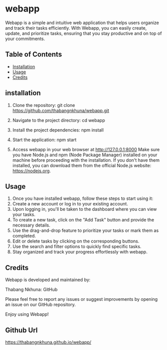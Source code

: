# webapp

Webapp is a simple and intuitive web application that helps users organize and track their tasks efficiently. With Webapp, you can easily create, update, and prioritize tasks, ensuring that you stay productive and on top of your commitments.

## Table of Contents

- [Installation](#installation)
- [Usage](#usage)
- [Credits](#credits)

## installation

1. Clone the repository:
git clone https://github.com/thabangnkhuna/webapp.git

2. Navigate to the project directory:
cd webapp

3. Install the project dependencies:
npm install

4. Start the application:
npm start

5. Access webapp in your web browser at http://127.0.0.1:8000
Make sure you have Node.js and npm (Node Package Manager) installed on your machine before proceeding with the installation. If you don't have them installed, you can download them from the official Node.js website: https://nodejs.org.

## Usage

1. Once you have installed webapp, follow these steps to start using it:
2. Create a new account or log in to your existing account.
3. Upon logging in, you'll be taken to the dashboard where you can view your tasks.
4. To create a new task, click on the "Add Task" button and provide the necessary details.
5. Use the drag-and-drop feature to prioritize your tasks or mark them as completed.
6. Edit or delete tasks by clicking on the corresponding buttons.
7. Use the search and filter options to quickly find specific tasks.
8. Stay organized and track your progress effortlessly with webapp.

## Credits

Webapp is developed and maintained by:

Thabang Nkhuna: GitHub

Please feel free to report any issues or suggest improvements by opening an issue on our GitHub repository.

Enjoy using Webapp!

## Github Url
https://thabangnkhuna.github.io/webapp/